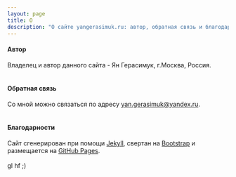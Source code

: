 ```yaml
---
layout: page
title: О
description: "О сайте yangerasimuk.ru: автор, обратная связь и благодарности"
---
```


#### Автор
Владелец и автор данного сайта - Ян Герасимук, г.Москва, Россия.
<br />
<br />
#### Обратная связь
Со мной можно связаться по адресу [yan.gerasimuk@yandex.ru](mailto:yan.gerasimuk@yandex.ru).
<br />
<br />
#### Благодарности
Сайт сгенерирован при помощи [Jekyll](https://jekyllrb.com), свертан на [Bootstrap](https://getbootstrap.com) и размещается на [GitHub Pages](https://pages.github.com).
<br />
<br />
gl hf ;)
